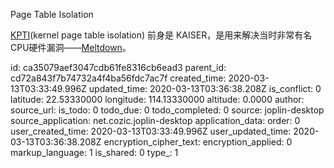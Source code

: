 Page Table Isolation

[KPTI](https://www.kernel.org/doc/html/latest/x86/pti.html)(kernel page table isolation) 前身是 KAISER，是用来解决当时非常有名CPU硬件漏洞——[Meltdown](https://meltdownattack.com/)。

id: ca35079aef3047cdb61fe8316cb6ead3
parent_id: cd72a843f7b74732a4f4ba56fdc7ac7f
created_time: 2020-03-13T03:33:49.996Z
updated_time: 2020-03-13T03:36:38.208Z
is_conflict: 0
latitude: 22.53330000
longitude: 114.13330000
altitude: 0.0000
author: 
source_url: 
is_todo: 0
todo_due: 0
todo_completed: 0
source: joplin-desktop
source_application: net.cozic.joplin-desktop
application_data: 
order: 0
user_created_time: 2020-03-13T03:33:49.996Z
user_updated_time: 2020-03-13T03:36:38.208Z
encryption_cipher_text: 
encryption_applied: 0
markup_language: 1
is_shared: 0
type_: 1